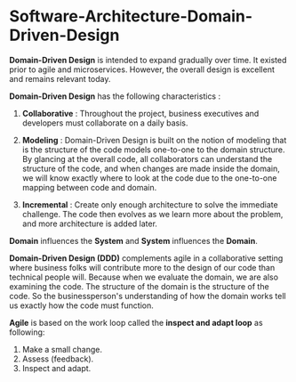 # Software-Architecture-Domain-Driven-Design

**Domain-Driven Design** is intended to expand gradually over time. It existed prior to agile and microservices. However, the overall design is excellent and remains relevant today. 

**Domain-Driven Design** has the following characteristics :

1. **Collaborative** : Throughout the project, business executives and developers must collaborate on a daily basis.

2. **Modeling** : Domain-Driven Design is built on the notion of modeling that is the structure of the code models one-to-one to the domain structure. By glancing at the overall code, all collaborators can understand the structure of the code, and when changes are made inside the domain, we will know exactly where to look at the code due to the one-to-one mapping between code and domain.  

3. **Incremental** : Create only enough architecture to solve the immediate challenge. The code then evolves as we learn more about the problem, and more architecture is added later. 

**Domain** influences the **System** and **System** influences the **Domain**. 

**Domain-Driven Design (DDD)** complements agile in a collaborative setting where business folks will contribute more to the design of our code than technical people will. Because when we evaluate the domain, we are also examining the code. The structure of the domain is the structure of the code. So the businessperson's understanding of how the domain works tell us exactly how the code must function.

**Agile** is based on the work loop called the **inspect and adapt loop** as following:

1. Make a small change.
2. Assess (feedback).
3. Inspect and adapt. 
